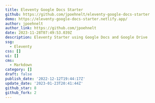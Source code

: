 ```yaml
---
title: Eleventy Google Docs Starter
github: https://github.com/jpoehnelt/eleventy-google-docs-starter
demo: https://eleventy-google-docs-starter.netlify.app/
author: jpoehnelt
author_link: https://github.com/jpoehnelt
date: 2023-11-28T07:49:53.039Z
description: Eleventy Starter using Google Docs and Google Drive
ssg:
  - Eleventy
css: []
ui: []
cms:
  - Markdown
category: []
draft: false
publish_date: '2022-12-12T19:44:17Z'
update_date: '2023-01-23T20:41:44Z'
github_star: 8
github_fork: 2
---
```

